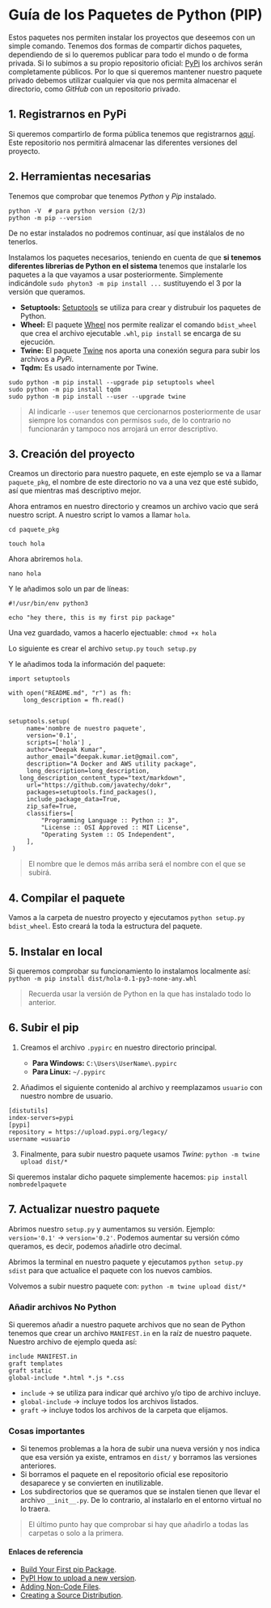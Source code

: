 # Guía de los Paquetes de Python (PIP)
Estos paquetes nos permiten instalar los proyectos que deseemos con un simple comando. Tenemos dos formas de compartir dichos paquetes, dependiendo de si lo queremos publicar para todo el mundo o de forma privada. Si lo subimos a su propio repositorio oficial: [PyPi](https://pypi.org) los archivos serán completamente públicos. Por lo que si queremos mantener nuestro paquete privado debemos utilizar cualquier via que nos permita almacenar el directorio, como *GitHub* con un repositorio privado.

## 1. Registrarnos en PyPi
Si queremos compartirlo de forma pública tenemos que registrarnos [aquí](https://pypi.org/account/register/). Este repositorio nos permitirá almacenar las diferentes versiones del proyecto.

## 2. Herramientas necesarias
Tenemos que comprobar que tenemos *Python* y *Pip* instalado.
```
python -V  # para python version (2/3)
python -m pip --version
```
De no estar instalados no podremos continuar, así que instálalos de no tenerlos.

Instalamos los paquetes necesarios, teniendo en cuenta de que **si tenemos diferentes librerias de Python en el sistema** tenemos que instalarle los paquetes a la que vayamos a usar posteriormente. Simplemente indicándole `sudo phyton3 -m pip install ...` sustituyendo el 3 por la versión que queramos.

- **Setuptools:** [Setuptools](https://pypi.org/project/setuptools/) se utiliza para crear y distrubuir los paquetes de Python.
- **Wheel:** El paquete [Wheel](https://pypi.org/project/wheel/) nos permite realizar el comando `bdist_wheel` que crea el archivo ejecutable `.whl`, `pip install` se encarga de su ejecución.
- **Twine:** El paquete [Twine](https://pypi.org/project/twine/) nos aporta una conexión segura para subir los archivos a *PyPi*. 
- **Tqdm:** Es usado internamente por Twine.

```
sudo python -m pip install --upgrade pip setuptools wheel
sudo python -m pip install tqdm
sudo python -m pip install --user --upgrade twine
```
> Al indicarle `--user` tenemos que cercionarnos posteriormente de usar siempre los comandos con permisos `sudo`, de lo contrario no funcionarán y tampoco nos arrojará un error descriptivo.

## 3. Creación del proyecto
Creamos un directorio para nuestro paquete, en este ejemplo se va a llamar `paquete_pkg`, el nombre de este directorio no va a una vez que esté subido, así que mientras maś descriptivo mejor.

Ahora entramos en nuestro directorio y creamos un archivo vacio que será nuestro script. A nuestro script lo vamos a llamar `hola`.
```
cd paquete_pkg

touch hola
```
Ahora abriremos `hola`.
```
nano hola
```
Y le añadimos solo un par de líneas:
```
#!/usr/bin/env python3

echo "hey there, this is my first pip package"
```
Una vez guardado, vamos a hacerlo ejectuable:
`chmod +x hola`

Lo siguiente es crear el archivo `setup.py`
`touch setup.py`

Y le añadimos toda la información del paquete:
```
import setuptools

with open("README.md", "r") as fh:
    long_description = fh.read()


setuptools.setup(
     name='nombre de nuestro paquete',  
     version='0.1',
     scripts=['hola'] ,
     author="Deepak Kumar",
     author_email="deepak.kumar.iet@gmail.com",
     description="A Docker and AWS utility package",
     long_description=long_description,
   long_description_content_type="text/markdown",
     url="https://github.com/javatechy/dokr",
     packages=setuptools.find_packages(),
     include_package_data=True,
     zip_safe=True,
     classifiers=[
         "Programming Language :: Python :: 3",
         "License :: OSI Approved :: MIT License",
         "Operating System :: OS Independent",
     ],
 )
```
> El nombre que le demos más arriba será el nombre con el que se subirá.

## 4. Compilar el paquete
Vamos a la carpeta de nuestro proyecto y ejecutamos `python setup.py bdist_wheel`. Esto creará la toda la estructura del paquete.

## 5. Instalar en local
Si queremos comprobar su funcionamiento lo instalamos localmente así:
`python -m pip install dist/hola-0.1-py3-none-any.whl`

> Recuerda usar la versión de Python en la que has instalado todo lo anterior.

## 6. Subir el pip
1. Creamos el archivo `.pypirc` en nuestro directorio principal.
   - **Para Windows:** `C:\Users\UserName\.pypirc`
   - **Para Linux:** `~/.pypirc `
  
2. Añadimos el siguiente contenido al archivo y reemplazamos `usuario` con nuestro nombre de usuario.
```
[distutils] 
index-servers=pypi
[pypi] 
repository = https://upload.pypi.org/legacy/ 
username =usuario
```
3. Finalmente, para subir nuestro paquete usamos *Twine*:
`python -m twine upload dist/*`

Si queremos instalar dicho paquete simplemente hacemos:
`pip install nombredelpaquete`

## 7. Actualizar nuestro paquete
Abrimos nuestro `setup.py` y aumentamos su versión. Ejemplo: `version='0.1'` -> `version='0.2'`. Podemos aumentar su versión cómo queramos, es decir, podemos añadirle otro decimal.

Abrimos la terminal en nuestro paquete y ejecutamos `python setup.py sdist` para que actualice el paquete con los nuevos cambios.

Volvemos a subir nuestro paquete con:
`python -m twine upload dist/*`

### Añadir archivos No Python
Si queremos añadir a nuestro paquete archivos que no sean de Python tenemos que crear un archivo `MANIFEST.in` en la raíz de nuestro paquete. Nuestro archivo de ejemplo queda así:
```
include MANIFEST.in
graft templates
graft static
global-include *.html *.js *.css

```
- `include` -> se utiliza para indicar qué archivo y/o tipo de archivo incluye.
- `global-include` -> incluye todos los archivos listados.
- `graft` -> incluye todos los archivos de la carpeta que elijamos.

### Cosas importantes
- Si tenemos problemas a la hora de subir una nueva versión y nos indica que esa versión ya existe, entramos en `dist/` y borramos las versiones anteriores.
- Si borramos el paquete en el repositorio oficial ese repositorio desaparece y se convierten en inutilizable.
- Los subdirectorios que se queramos que se instalen tienen que llevar el archivo `__init__.py`. De lo contrario, al instalarlo en el entorno virtual no lo traera.

> El último punto hay que comprobar si hay que añadirlo a todas las carpetas o solo a la primera.

#### Enlaces de referencia
+ [Build Your First pip Package](https://dzone.com/articles/executable-package-pip-install).
+ [PyPI How to upload a new version](https://github.com/fhamborg/news-please/wiki/PyPI---How-to-upload-a-new-version).
+ [Adding Non-Code Files](https://python-packaging.readthedocs.io/en/latest/non-code-files.html).
+ [Creating a Source Distribution](https://docs.python.org/2/distutils/sourcedist.html#commands).









